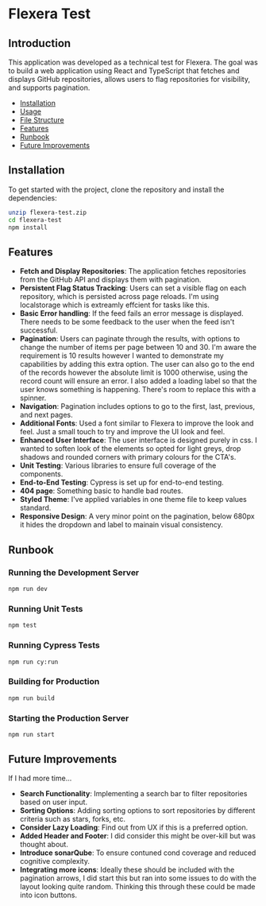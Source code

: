 # Flexera Test

## Introduction

This application was developed as a technical test for Flexera.
The goal was to build a web application using React and TypeScript that fetches and displays GitHub repositories, allows users to flag repositories for visibility, and supports pagination.

- [Installation](#installation)
- [Usage](#usage)
- [File Structure](#file-structure)
- [Features](#features)
- [Runbook](#runbook)
- [Future Improvements](#future-improvements)

## Installation

To get started with the project, clone the repository and install the dependencies:

```sh
unzip flexera-test.zip
cd flexera-test
npm install
```



## Features

- **Fetch and Display Repositories**: The application fetches repositories from the GitHub API and displays them with pagination.
- **Persistent Flag Status Tracking**: Users can set a visible flag on each repository, which is persisted across page reloads. I'm using localstorage which is extreamly effcient for tasks like this.
- **Basic Error handling**: If the feed fails an error message is displayed. There needs to be some feedback to the user when the feed isn't successful.
- **Pagination**: Users can paginate through the results, with options to change the number of items per page between 10 and 30. I'm aware the requirement is 10 results however I wanted to demonstrate my capabilities by adding this extra option. The user can also go to the end of the records however the absolute limit is 1000 otherwise, using the record count will ensure an error. I also added a loading label so that the user knows something is happening. There's room to replace this with a spinner.
- **Navigation**: Pagination includes options to go to the first, last, previous, and next pages.
- **Additional Fonts**: Used a font similar to Flexera to improve the look and feel. Just a small touch to try and improve the UI look and feel.
- **Enhanced User Interface**: The user interface is designed purely in css. I wanted to soften look of the elements so opted for light greys, drop shadows and rounded corners with primary colours for the CTA's.
- **Unit Testing**: Various libraries to ensure full coverage of the components.
- **End-to-End Testing**: Cypress is set up for end-to-end testing.
- **404 page**: Something basic to handle bad routes.
- **Styled Theme**: I've applied variables in one theme file to keep values standard.
- **Responsive Design**: A very minor point on the pagination, below 680px it hides the dropdown and label to mainain visual consistency.

## Runbook

### Running the Development Server

`npm run dev`

### Running Unit Tests

`npm test`

### Running Cypress Tests

`npm run cy:run`

### Building for Production

`npm run build`

### Starting the Production Server

`npm run start`

## Future Improvements

If I had more time...

- **Search Functionality**: Implementing a search bar to filter repositories based on user input.
- **Sorting Options**: Adding sorting options to sort repositories by different criteria such as stars, forks, etc.
- **Consider Lazy Loading**: Find out from UX if this is a preferred option.
- **Added Header and Footer**: I did consider this might be over-kill but was thought about.
- **Introduce sonarQube**: To ensure contuned cond coverage and reduced cognitive complexity.
- **Integrating more icons**: Ideally these should be included with the pagination arrows, I did start this but ran into some issues to do with the layout looking quite random.  Thinking this through these could be made into icon buttons.  
